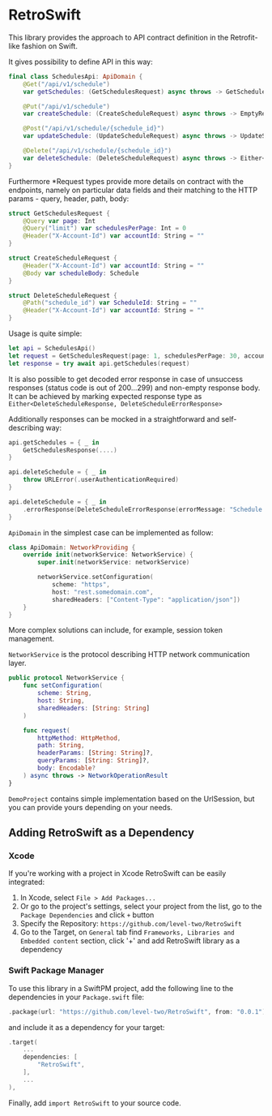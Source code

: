 # RetroSwift

This library provides the approach to API contract definition in the Retrofit-like fashion on Swift.

It gives possibility to define API in this way:

```swift
final class SchedulesApi: ApiDomain {
    @Get("/api/v1/schedule")
    var getSchedules: (GetSchedulesRequest) async throws -> GetSchedulesResponse

    @Put("/api/v1/schedule")
    var createSchedule: (CreateScheduleRequest) async throws -> EmptyResponse

    @Post("/api/v1/schedule/{schedule_id}")
    var updateSchedule: (UpdateScheduleRequest) async throws -> UpdateScheduleResponse

    @Delete("/api/v1/schedule/{schedule_id}")
    var deleteSchedule: (DeleteScheduleRequest) async throws -> Either<DeleteScheduleResponse, DeleteScheduleErrorResponse>
}
```

Furthermore *Request types provide more details on contract with the endpoints, namely on particular data fields and their matching to the HTTP params - query, header, path, body:

```swift
struct GetSchedulesRequest {
    @Query var page: Int
    @Query("limit") var schedulesPerPage: Int = 0
    @Header("X-Account-Id") var accountId: String = ""
}

struct CreateScheduleRequest {
    @Header("X-Account-Id") var accountId: String = ""
    @Body var scheduleBody: Schedule
}

struct DeleteScheduleRequest {
    @Path("schedule_id") var ScheduleId: String = ""
    @Header("X-Account-Id") var accountId: String = ""
}
```

Usage is quite simple:

```swift
let api = SchedulesApi()
let request = GetSchedulesRequest(page: 1, schedulesPerPage: 30, accountId: "acc_id")
let response = try await api.getSchedules(request)
```

It is also possible to get decoded error response in case of unsuccess responses (status code is out of 200...299) and non-empty response body. It can be achieved by marking expected response type as `Either<DeleteScheduleResponse, DeleteScheduleErrorResponse>`

Additionally responses can be mocked in a straightforward and self-describing way:

```swift
api.getSchedules = { _ in
    GetSchedulesResponse(....)
}

api.deleteSchedule = { _ in
    throw URLError(.userAuthenticationRequired)
}

api.deleteSchedule = { _ in
    .errorResponse(DeleteScheduleErrorResponse(errorMessage: "Schedule not found"))
}

```

`ApiDomain` in the simplest case can be implemented as follow:

```swift
class ApiDomain: NetworkProviding {
    override init(networkService: NetworkService) {
        super.init(networkService: networkService)

        networkService.setConfiguration(
            scheme: "https",
            host: "rest.somedomain.com",
            sharedHeaders: ["Content-Type": "application/json"])
    }
}
```

More complex solutions can include, for example, session token management.

`NetworkService` is the protocol describing HTTP network communication layer. 

```swift
public protocol NetworkService {
    func setConfiguration(
        scheme: String,
        host: String,
        sharedHeaders: [String: String]
    )

    func request(
        httpMethod: HttpMethod,
        path: String,
        headerParams: [String: String]?,
        queryParams: [String: String]?,
        body: Encodable?
    ) async throws -> NetworkOperationResult
}
```

`DemoProject` contains simple implementation based on the UrlSession, but you can provide yours depending on your needs.

## Adding RetroSwift as a Dependency

### Xcode

If you're working with a project in Xcode RetroSwift can be easily integrated:
1. In Xcode, select `File > Add Packages...`
1. Or go to the project's settings, select your project from the list, go to the `Package Dependencies` and click `+` button
1. Specify the Repository: `https://github.com/level-two/RetroSwift`
1. Go to the Target, on `General` tab find `Frameworks, Libraries and Embedded content` section, click '+' and add RetroSwift library as a dependency 

### Swift Package Manager

To use this library in a SwiftPM project, add the following line to the dependencies in your `Package.swift` file:

```swift
.package(url: "https://github.com/level-two/RetroSwift", from: "0.0.1"),
```

and include it as a dependency for your target:

```swift
.target(
    ...
    dependencies: [
        "RetroSwift",
    ],
    ...
),
```

Finally, add `import RetroSwift` to your source code.

